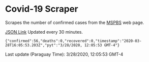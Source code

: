 # Covid-19 Scraper

Scrapes the number of confirmed cases from the [MSPBS](https://www.mspbs.gov.py/covid-19.php) web page.

[JSON Link](https://jmayalag.github.io/covid19-scrape/cases.json)
Updated every 30 minutes.
```
{"confirmed":56,"deaths":0,"recovered":0,"timestamp":"2020-03-28T16:05:53.203Z","pyt":"3/28/2020, 12:05:53 GMT-4"}
```
Last update (Paraguay Time): 3/28/2020, 12:05:53 GMT-4